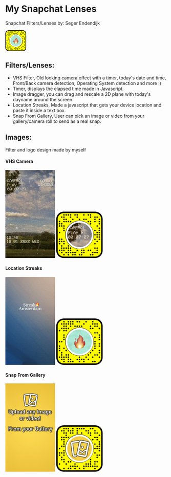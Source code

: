 # My Snapchat Lenses 
Snapchat Filters/Lenses by: Seger Endendijk

<img src="https://raw.githubusercontent.com/SegerEnd/Lenses/main/Images/LocationStreaks-Snapcode.png" alt="Snapcode VHS Cam" width="65"/> 

## Filters/Lenses:
- VHS Filter, Old looking camera effect with a timer, today's date and time, Front/Back camera detection, Operating System detection and more :)
- Timer, displays the elapsed time made in Javascript.
- Image dragger, you can drag and rescale a 2D plane with today's dayname around the screen.
- Location Streaks, Made a javascript that gets your device location and paste it inside a text box.
- Snap From Gallery, User can pick an image or video from your gallery/camera roll to send as a real snap.

## Images:
Filter and logo design made by myself

#### VHS Camera

<img src="https://raw.githubusercontent.com/SegerEnd/Lenses/main/Images/VHSCam-Preview.jpg" alt="Snapcode VHS Cam" width="155"/> <img src="https://raw.githubusercontent.com/SegerEnd/Lenses/main/Images/VHSCam-Snapcode.png" alt="Snapcode VHS Cam" width="145"/>

#### Location Streaks

<img src="https://raw.githubusercontent.com/SegerEnd/Lenses/main/Images/LocationStreaks-Preview.jpg" alt="Snapcode VHS Cam" width="155"/> <img src="https://raw.githubusercontent.com/SegerEnd/Lenses/main/Images/LocationStreaks-Snapcode.png" alt="Snapcode VHS Cam" width="145"/>

#### Snap From Gallery

<img src="https://raw.githubusercontent.com/SegerEnd/Lenses/main/Images/SnapFromGalley-Preview.jpg" alt="Snapcode VHS Cam" width="155"/> <img src="https://raw.githubusercontent.com/SegerEnd/Lenses/main/Images/SnapFromGallery-Snapcode.png" alt="Snapcode VHS Cam" width="145"/>
